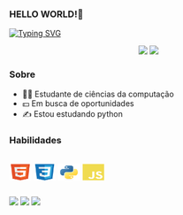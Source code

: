 ### HELLO WORLD!👋

[![Typing SVG](https://readme-typing-svg.herokuapp.com?font=Fira+Code&duration=5250&pause=1000&color=4682B4&size=35&center=true&vCenter=true&width=1000&lines=OLÁ%2C+BEM+VINDO!;EU+SOU+SANDER+LUAN)](https://git.io/typing-svg)

<div align="center"> 

<picture>
 <img width="38%" src="https://github-readme-stats.vercel.app/api?username=SaNd51&show_icons=true&theme=transparent&title_color=836FFF&text_color=483D8B&icon_color=00BFFF" />
</picture>
<picture>
 <img width="40%" src="https://github-readme-stats.vercel.app/api/top-langs?username=SaNd51&layout=compact&show_icons=true&theme=transparent&title_color=836FFF&text_color=483D8B&icon_color=00BFFF" />
</picture>
</div>



### Sobre
- 👨‍💻 Estudante de ciências da computação
- 💵 Em busca de oportunidades
- ✍️ Estou estudando python


### Habilidades

 <div style="display: inline_block"> <br>
   <img align="center" alt="" height="30" width="40" src="https://raw.githubusercontent.com/devicons/devicon/master/icons/html5/html5-original.svg">
   <img align="center" alt="" height="30" width="40" src="https://raw.githubusercontent.com/devicons/devicon/master/icons/css3/css3-original.svg">
   <img align="center" alt="" height="30" width="40" src="https://raw.githubusercontent.com/devicons/devicon/master/icons/python/python-original.svg">
   <img align="center" alt="" height="30" width="40" src="https://raw.githubusercontent.com/devicons/devicon/master/icons/javascript/javascript-plain.svg">
   </div>

## 
<div>
  <a href = "https://www.instagram.com/sndrxz_/"><img src="https://img.shields.io/badge/-Instagram-%23E4405F?style=for-the-badge&logo=instagram&logoColor=white" target="_blank"></a>
  <a href="https://www.linkedin.com/in/sander-luan/" target="_blank"><img src="https://img.shields.io/badge/-LinkedIn-%230077B5?style=for-the-badge&logo=linkedin&logoColor=white" target="_blank"></a>   
  <a href = "https://gitlab.com/SaNd51"><img src="https://img.shields.io/badge/GitLab-330F63?style=for-the-badge&logo=gitlab&logoColor=white" target="_blank"></a>
</div>
